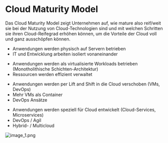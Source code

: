 # Cloud Maturity Model

Das Cloud Maturity Model zeigt Unternehmen auf, wie mature also reif/weit sie bei der Nutzung von Cloud-Technologien sind und mit welchen Schritten sie ihren Cloud-Reifegrad erhöhen können, um die Vorteile der Cloud voll und ganz ausschöpfen können.

<tabs>
<tab title="Klassisch">
<ul>
<li>Anwendungen werden physisch auf Servern betrieben</li>
<li>IT und Entwicklung arbeiten isoliert vonaneinander</li>
</ul>
</tab>
<tab title="Virtualisiert">
<ul>
<li>Anwendungen werden als virtualisierte Workloads betrieben (Monotholithische Schichten-Architektur)</li>
<li>Ressourcen werden effizient verwaltet</li>
</ul>
</tab>
<tab title="Cloud-Ready">
<ul>
<li>Anwendungen werden per Lift and Shift in die Cloud verschoben (VMs, DevOps)</li>
<li>Mehr VMs als Container</li>
<li>DevOps Ansätze</li>
</ul>
</tab>
<tab title="Cloud Native">
<ul>
<li>Anwendungen werden speziell für Cloud entwickelt (Cloud-Services, Microservices)</li>
<li>DevOps / Agil</li>
<li>Hybrid- / Multicloud</li>
</ul>
</tab>
</tabs>

![image_1.png](image_1.png)